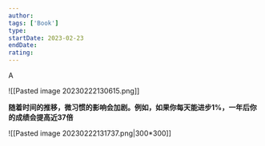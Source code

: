```yaml
---
author: 
tags: ['Book']
type: 
startDate: 2023-02-23
endDate:
rating: 
---
```


A

![[Pasted image 20230222130615.png]]

**随着时间的推移，微习惯的影响会加剧。例如，如果你每天能进步1%，一年后你的成绩会提高近37倍**

![[Pasted image 20230222131737.png|300*300]]




